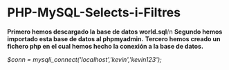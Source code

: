 # PHP-MySQL-Selects-i-Filtres

**Primero hemos descargado la base de datos world.sql**/n
**Segundo hemos importado esta base de datos al phpmyadmin.**
**Tercero hemos creado un fichero php en el cual hemos hecho la conexión a la base de datos.**

*$conn = mysqli_connect('localhost','kevin','kevin123');*
